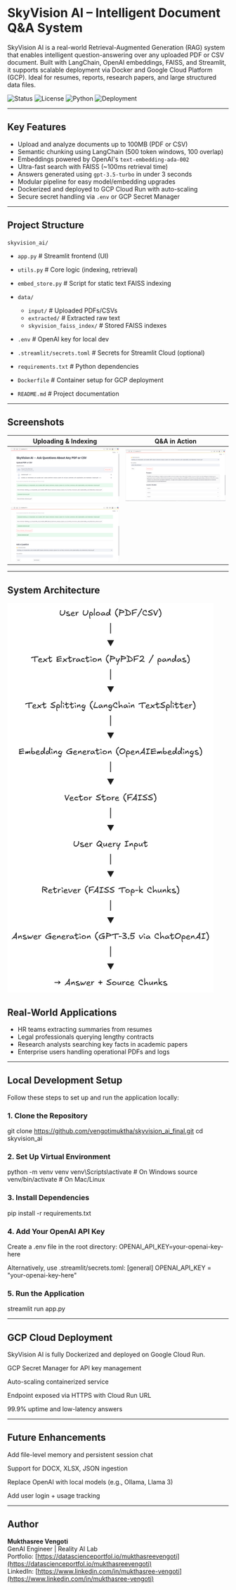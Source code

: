 # SkyVision AI – Intelligent Document Q&A System

SkyVision AI is a real-world Retrieval-Augmented Generation (RAG) system that enables intelligent question-answering over any uploaded PDF or CSV document. Built with LangChain, OpenAI embeddings, FAISS, and Streamlit, it supports scalable deployment via Docker and Google Cloud Platform (GCP). Ideal for resumes, reports, research papers, and large structured data files.

![Status](https://img.shields.io/badge/status-production-green)
![License](https://img.shields.io/badge/license-MIT-blue)
![Python](https://img.shields.io/badge/python-3.11-blue)
![Deployment](https://img.shields.io/badge/GCP-Cloud_Run-blue)

---

## Key Features

-  Upload and analyze documents up to 100MB (PDF or CSV)
-  Semantic chunking using LangChain (500 token windows, 100 overlap)
-  Embeddings powered by OpenAI's `text-embedding-ada-002`
-  Ultra-fast search with FAISS (~100ms retrieval time)
-  Answers generated using `gpt-3.5-turbo` in under 3 seconds
-  Modular pipeline for easy model/embedding upgrades
-  Dockerized and deployed to GCP Cloud Run with auto-scaling
-  Secure secret handling via `.env` or GCP Secret Manager

---

## Project Structure


`skyvision_ai/`

  - `app.py`                      # Streamlit frontend (UI)
  - `utils.py`                    # Core logic (indexing, retrieval)
  - `embed_store.py`              # Script for static text FAISS indexing

 - `data/`
   - `input/`                  # Uploaded PDFs/CSVs
   - `extracted/`              # Extracted raw text
   - `skyvision_faiss_index/` # Stored FAISS indexes

- `.env`                       # OpenAI key for local dev
- `.streamlit/secrets.toml`    # Secrets for Streamlit Cloud (optional)
- `requirements.txt`           # Python dependencies
- `Dockerfile`                # Container setup for GCP deployment
- `README.md`                 # Project documentation


---
## Screenshots

| Uploading & Indexing                        | Q&A in Action                          |
|--------------------------------------------|----------------------------------------|
| ![Upload](upload_interface.png) | ![QA](qa_demo.png) |
| ![Indexing](indexing_status.png) |                                        


---

##  System Architecture

![RAG Architecture](Rag_Architecture.png)


##  Real-World Applications

- HR teams extracting summaries from resumes
- Legal professionals querying lengthy contracts
- Research analysts searching key facts in academic papers
- Enterprise users handling operational PDFs and logs

---

## Local Development Setup

Follow these steps to set up and run the application locally:

### 1. Clone the Repository

git clone https://github.com/vengotimuktha/skyvision_ai_final.git
cd skyvision_ai

### 2. Set Up Virtual Environment

python -m venv venv
venv\Scripts\activate        # On Windows
source venv/bin/activate  # On Mac/Linux

### 3. Install Dependencies
pip install -r requirements.txt

### 4. Add Your OpenAI API Key

Create a .env file in the root directory:
OPENAI_API_KEY=your-openai-key-here

Alternatively, use .streamlit/secrets.toml:
[general]
OPENAI_API_KEY = "your-openai-key-here"

### 5. Run the Application

streamlit run app.py

---

## GCP Cloud Deployment 
SkyVision AI is fully Dockerized and deployed on Google Cloud Run.

GCP Secret Manager for API key management

Auto-scaling containerized service

Endpoint exposed via HTTPS with Cloud Run URL

99.9% uptime and low-latency answers

---

## Future Enhancements
Add file-level memory and persistent session chat

Support for DOCX, XLSX, JSON ingestion

Replace OpenAI with local models (e.g., Ollama, Llama 3)

Add user login + usage tracking

---

## Author

**Mukthasree Vengoti**  
GenAI Engineer |  Reality AI Lab  
 Portfolio: [https://datascienceportfol.io/mukthasreevengoti](https://datascienceportfol.io/mukthasreevengoti)  
 LinkedIn: [https://www.linkedin.com/in/mukthasree-vengoti](https://www.linkedin.com/in/mukthasree-vengoti)




